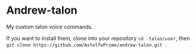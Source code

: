 # Andrew-talon
My custom talon voice commands.

If you want to install them, clone into your repository `cd .talon/user`, then `git clone https://github.com/AstolfoPrime/andrew-talon.git `.

